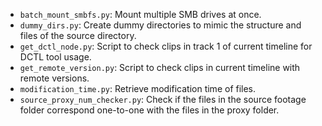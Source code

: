 - `batch_mount_smbfs.py`: Mount multiple SMB drives at once.
- `dummy_dirs.py`: Create dummy directories to mimic the structure and files of the
  source directory.
- `get_dctl_node.py`: Script to check clips in track 1 of current timeline for DCTL tool
  usage.
- `get_remote_version.py`: Script to check clips in current timeline with remote
  versions.
- `modification_time.py`: Retrieve modification time of files.
- `source_proxy_num_checker.py`: Check if the files in the source footage folder
  correspond one-to-one with the files in the proxy folder.
